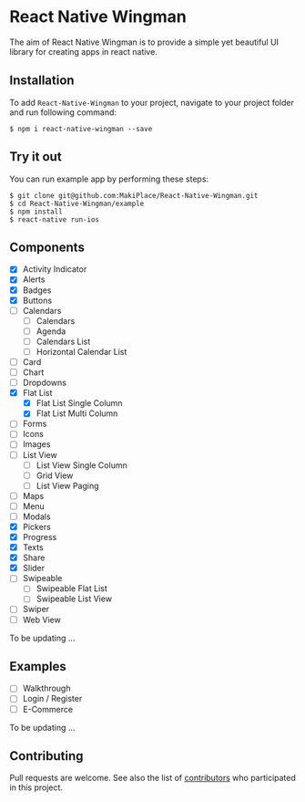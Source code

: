 # React Native Wingman

The aim of React Native Wingman is to provide a simple yet beautiful UI library for creating apps in react native.

## Installation
To add `React-Native-Wingman` to your project, navigate to your project folder and run following command:

```
$ npm i react-native-wingman --save
```
## Try it out
You can run example app by performing these steps:

```
$ git clone git@github.com:MakiPlace/React-Native-Wingman.git
$ cd React-Native-Wingman/example
$ npm install
$ react-native run-ios
```

## Components
- [x] Activity Indicator
- [x] Alerts
- [x] Badges
- [x] Buttons
- [ ] Calendars
  - [ ] Calendars
  - [ ] Agenda
  - [ ] Calendars List
  - [ ] Horizontal Calendar List
- [ ] Card
- [ ] Chart
- [ ] Dropdowns
- [x] Flat List
  - [x] Flat List Single Column
  - [x] Flat List Multi Column
- [ ] Forms
- [ ] Icons
- [ ] Images
- [ ] List View
  - [ ] List View Single Column
  - [ ] Grid View
  - [ ] List View Paging
- [ ] Maps
- [ ] Menu
- [ ] Modals
- [x] Pickers
- [x] Progress
- [x] Texts
- [x] Share
- [x] Slider
- [ ] Swipeable
  - [ ] Swipeable Flat List
  - [ ] Swipeable List View
- [ ] Swiper
- [ ] Web View

To be updating ...

## Examples
- [ ] Walkthrough
- [ ] Login / Register
- [ ] E-Commerce

To be updating ...

## Contributing

Pull requests are welcome. See also the list of [contributors](https://github.com/MakiPlace/React-Native-Wingman/contributors) who participated in this project.
